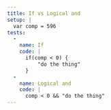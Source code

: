 ```yaml
---
title: If vs Logical and
setup: |
  var comp = 596
tests:
  -
    name: If
    code: |
      if(comp < 0) {
          "do the thing"
      }
  -
    name: Logical and
    code: |
      comp < 0 && "do the thing"
---
```


